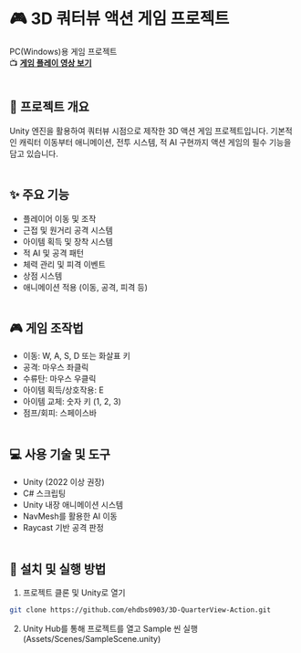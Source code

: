 # 🎮 3D 쿼터뷰 액션 게임 프로젝트
PC(Windows)용 게임 프로젝트  
📺 **[게임 플레이 영상 보기](https://youtu.be/yvZube/yv/yv/yv)**
<br></br>

## 📖 프로젝트 개요
Unity 엔진을 활용하여 쿼터뷰 시점으로 제작한 3D 액션 게임 프로젝트입니다. 기본적인 캐릭터 이동부터 애니메이션, 전투 시스템, 적 AI 구현까지 액션 게임의 필수 기능을 담고 있습니다.
<br></br>

## ✨ 주요 기능
- 플레이어 이동 및 조작
- 근접 및 원거리 공격 시스템
- 아이템 획득 및 장착 시스템
- 적 AI 및 공격 패턴
- 체력 관리 및 피격 이벤트
- 상점 시스템
- 애니메이션 적용 (이동, 공격, 피격 등)
<br></br>

## 🎮 게임 조작법
- 이동: W, A, S, D 또는 화살표 키
- 공격: 마우스 좌클릭
- 수류탄: 마우스 우클릭
- 아이템 획득/상호작용: E
- 아이템 교체: 숫자 키 (1, 2, 3)
- 점프/회피: 스페이스바
<br></br>

## 💻 사용 기술 및 도구
- Unity (2022 이상 권장)
- C# 스크립팅
- Unity 내장 애니메이션 시스템
- NavMesh를 활용한 AI 이동
- Raycast 기반 공격 판정
<br></br>

## 🚀 설치 및 실행 방법
1. 프로젝트 클론 및 Unity로 열기
```bash
git clone https://github.com/ehdbs0903/3D-QuarterView-Action.git
```
2. Unity Hub를 통해 프로젝트를 열고 Sample 씬 실행 (Assets/Scenes/SampleScene.unity)
